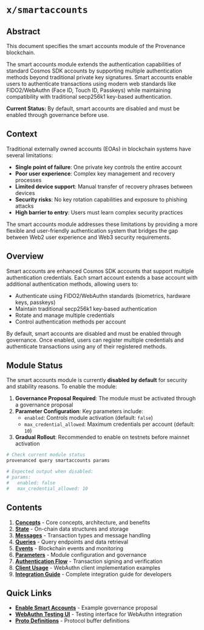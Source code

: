 # `x/smartaccounts`

## Abstract

This document specifies the smart accounts module of the Provenance blockchain.

The smart accounts module extends the authentication capabilities of standard Cosmos SDK accounts by supporting multiple authentication methods beyond traditional private key signatures. Smart accounts enable users to authenticate transactions using modern web standards like FIDO2/WebAuthn (Face ID, Touch ID, Passkeys) while maintaining compatibility with traditional secp256k1 key-based authentication.

**Current Status:** By default, smart accounts are disabled and must be enabled through governance before use.

## Context

Traditional externally owned accounts (EOAs) in blockchain systems have several limitations:

- **Single point of failure**: One private key controls the entire account
- **Poor user experience**: Complex key management and recovery processes
- **Limited device support**: Manual transfer of recovery phrases between devices
- **Security risks**: No key rotation capabilities and exposure to phishing attacks
- **High barrier to entry**: Users must learn complex security practices

The smart accounts module addresses these limitations by providing a more flexible and user-friendly authentication system that bridges the gap between Web2 user experience and Web3 security requirements.

## Overview

Smart accounts are enhanced Cosmos SDK accounts that support multiple authentication credentials. Each smart account extends a base account with additional authentication methods, allowing users to:

- Authenticate using FIDO2/WebAuthn standards (biometrics, hardware keys, passkeys)
- Maintain traditional secp256k1 key-based authentication
- Rotate and manage multiple credentials
- Control authentication methods per account

By default, smart accounts are disabled and must be enabled through governance. Once enabled, users can register multiple credentials and authenticate transactions using any of their registered methods.

## Module Status

The smart accounts module is currently **disabled by default** for security and stability reasons. To enable the module:

1. **Governance Proposal Required**: The module must be activated through a governance proposal
2. **Parameter Configuration**: Key parameters include:
   - `enabled`: Controls module activation (default: `false`)
   - `max_credential_allowed`: Maximum credentials per account (default: `10`)
3. **Gradual Rollout**: Recommended to enable on testnets before mainnet activation

```bash
# Check current module status
provenanced query smartaccounts params

# Expected output when disabled:
# params:
#   enabled: false
#   max_credential_allowed: 10
```

## Contents

1. **[Concepts](01_concepts.md)** - Core concepts, architecture, and benefits
2. **[State](02_state.md)** - On-chain data structures and storage
3. **[Messages](03_messages.md)** - Transaction types and message handling
4. **[Queries](04_queries.md)** - Query endpoints and data retrieval
5. **[Events](05_events.md)** - Blockchain events and monitoring
6. **[Parameters](06_params.md)** - Module configuration and governance
7. **[Authentication Flow](07_authentication.md)** - Transaction signing and verification
8. **[Client Usage](08_client_usage.md)** - WebAuthn client implementation examples
9. **[Integration Guide](09_integration.md)** - Complete integration guide for developers

## Quick Links

- **[Enable Smart Accounts](https://github.com/arnabmitra/go-provenance-client/blob/ce59dea12b41aa2f898e76ee8d6c2b95fc2f399e/sa_testing_tools/proposal_sa.json#L10)** - Example governance proposal
- **[WebAuthn Testing UI](https://github.com/arnabmitra/webauthn_proxy)** - Testing interface for WebAuthn integration
- **[Proto Definitions](../../../proto/provenance/smartaccounts/v1/)** - Protocol buffer definitions